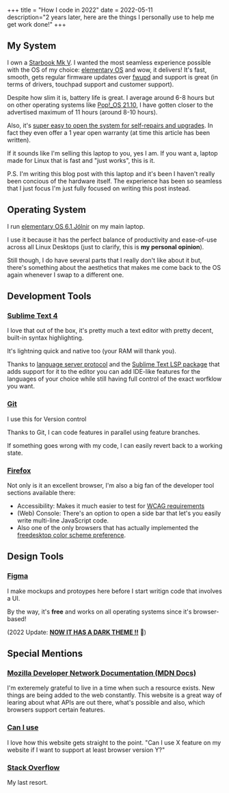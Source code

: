 +++
title = "How I code in 2022"
date = 2022-05-11  
description="2 years later, here are the things I personally use to help me get work done!"
+++

## My System

I own a [Starbook Mk V](https://starlabs.systems/pages/starbook). I
wanted the most seamless experience possible with the OS of my
choice: [elementary OS](http://elementary.io) and wow, it delivers! It's fast,
smooth, gets regular firmware updates over [fwupd](https://fwupd.org/) and 
support is great (in terms of drivers, touchpad support and customer support).

Despite how slim it is, battery life is great. I average around 6-8 hours but 
on other operating systems like [Pop!\_OS 21.10](https://pop.system76.com/), 
I have gotten closer to the advertised maximum of 11 hours (around 8-10 hours).

Also, it's [super easy to open the system for self-repairs and upgrades](https://support.starlabs.systems/kb/guides/starbook-mk-v-complete-disassembly-guide). In fact
they even offer a 1 year open warranty (at time this article has been written).

If it sounds like I'm selling this laptop to you, yes I am. If you want a,
laptop made for Linux that is fast and "just works", this is it.

P.S. I'm writing this blog post with this laptop and it's been I haven't really
been concious of the hardware itself. The experience has been so seamless that I
just focus I'm just fully focused on writing this post instead.

## Operating System

I run [elementary OS 6.1 Jólnir](https://blog.elementary.io/elementary-os-6-1-available-now/)
on my main laptop.

I use it because it has the perfect balance of productivity and ease-of-use across
all Linux Desktops (just to clarify, this is **my personal opinion**).

Still though, I do have several parts that I really don't like about it but, there's
something about the aesthetics that makes me come back to the OS again whenever
I swap to a different one.

## Development Tools

### [Sublime Text 4](https://www.sublimetext.com/)

I love that out of the box, it's pretty much a text editor with pretty decent,
built-in syntax highlighting.

It's lightning quick and native too (your RAM will thank you).

Thanks to [language server protocol](https://microsoft.github.io/language-server-protocol/)
and the [Sublime Text LSP package](https://packagecontrol.io/packages/LSP) that 
adds support for it to the editor you can add IDE-like features for the languages
of your choice while still having full control of the exact worfklow you want.

### [Git](https://git-scm.com/)

I use this for Version control

Thanks to Git, I can code features in parallel using feature branches.

If something goes wrong with my code, I can easily revert back to a working state.

### [Firefox](https://www.mozilla.org/firefox)

Not only is it an excellent browser, I'm also a big fan of the developer tool sections available there:

- Accessibility: Makes it much easier to test for [WCAG requirements](https://www.w3.org/WAI/standards-guidelines/wcag/)
- (Web) Console: There's an option to open a side bar that let's you easily write multi-line JavaScript code.
- Also one of the only browsers that has actually implemented the [freedesktop color scheme preference](https://bugzilla.mozilla.org/show_bug.cgi?id=1734934).

## Design Tools

### [Figma](https://www.figma.com/)

I make mockups and protoypes here before I start writign code that involves a UI.

By the way, it's **free** and works on all operating systems since it's browser-based!

(2022 Update: [**NOW IT HAS A DARK THEME !!**](https://help.figma.com/hc/en-us/articles/5576781786647) 🌙️)

## Special Mentions

### [Mozilla Developer Network Documentation (MDN Docs)](https://developer.mozilla.org/)

I'm exteremely grateful to live in a time when such a resource exists.
New things are being added to the web constantly. This website is a great way
of learing about what APIs are out there, what's possible and also,
which browsers support certain features.

### [Can I use](https://caniuse.com/)

I love how this website gets straight to the point. "Can I use X feature on my
website if I want to support at least browser version Y?"

### [Stack Overflow](https://stackoverflow.com/)

My last resort.